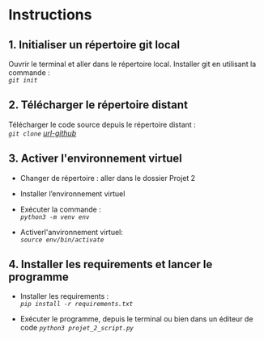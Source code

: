 # Instructions

## 1. Initialiser un répertoire git local
Ouvrir le terminal et aller dans le répertoire local.
Installer git en utilisant la commande :  
_`git init`_

 ## 2. Télécharger le répertoire distant
Télécharger le code source depuis le répertoire distant :  
_`git clone` [url-github](https://github.com/lisa367/Openclassrooms-Projets_python.git)_    

 ## 3. Activer l'environnement virtuel
- Changer de répertoire : aller dans le dossier Projet 2
- Installer l’environnement virtuel
- Exécuter la commande :  
_`python3 -m venv env`_

- Activerl'anvironnement virtuel:  
_`source env/bin/activate`_

## 4. Installer les requirements et lancer le programme
- Installer les requirements :  
_`pip install -r requirements.txt`_

- Exécuter le programme, depuis le terminal ou bien dans un éditeur de code
_`python3 projet_2_script.py`_
